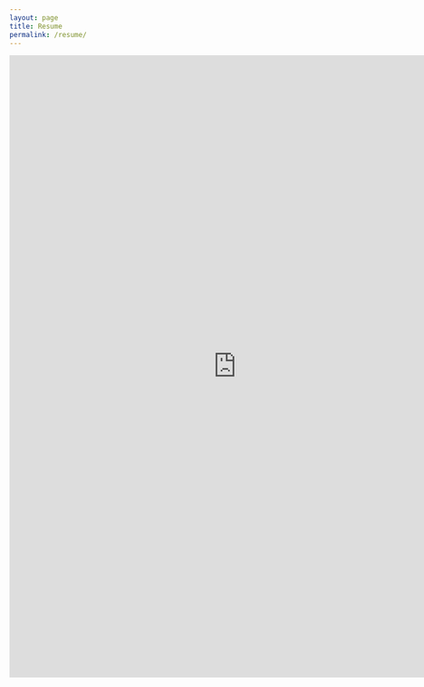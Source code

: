 ```yaml
---
layout: page
title: Resume
permalink: /resume/
---
```

<iframe src="http://docs.google.com/gview?url=https://raw.githubusercontent.com/bgert/bgert.github.io/b5c46703d24805041e64ef4c55f5b3cfd1c5e17f/Ben%20Gertz%20internet%20resume.pdf&embedded=true" 
style="width:800px; height:1100px;" frameborder="0"></iframe>
<!--
<object data="https://raw.githubusercontent.com/bgert/bgert.github.io/b5c46703d24805041e64ef4c55f5b3cfd1c5e17f/Ben%20Gertz%20internet%20resume.pdf" width="800px" height="800px">
    <embed src="">
        <p>This browser does not support PDFs. Please download the PDF to view it: <a href="">Download PDF</a>.</p>
    </embed>
</object> -->